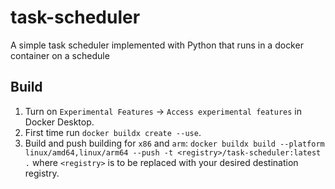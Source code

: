 # task-scheduler

A simple task scheduler implemented with Python that runs in a docker container on a schedule

## Build

1. Turn on `Experimental Features` -> `Access experimental features` in Docker Desktop.
2. First time run `docker buildx create --use`.
3. Build and push building for `x86` and `arm`: `docker buildx build --platform linux/amd64,linux/arm64 --push -t <registry>/task-scheduler:latest .` where `<registry>` is to be replaced with your desired destination registry.
